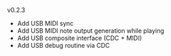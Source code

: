 v0.2.3
- Add USB MIDI sync
- Add USB MIDI note output generation while playing
- Add USB composite interface (CDC + MIDI)
- Add USB debug routine via CDC